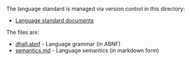 The language standard is managed via version control in this directory:

* [Language standard documents][standard]

The files are:

* [dhall.abnf][grammar] - Language grammar (in ABNF)
* [semantics.md][semantics] - Language semantics (in markdown form)

[standard]: https://github.com/dhall-lang/dhall-lang/tree/master/standard
[grammar]: https://github.com/dhall-lang/dhall-lang/blob/master/standard/dhall.abnf
[semantics]: https://github.com/dhall-lang/dhall-lang/blob/master/standard/semantics.md